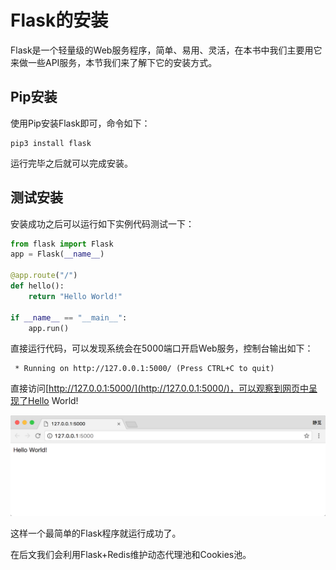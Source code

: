 # Flask的安装

Flask是一个轻量级的Web服务程序，简单、易用、灵活，在本书中我们主要用它来做一些API服务，本节我们来了解下它的安装方式。

## Pip安装

使用Pip安装Flask即可，命令如下：

```
pip3 install flask
```

运行完毕之后就可以完成安装。

## 测试安装

安装成功之后可以运行如下实例代码测试一下：

```python
from flask import Flask
app = Flask(__name__)

@app.route("/")
def hello():
    return "Hello World!"

if __name__ == "__main__":
    app.run()
```

直接运行代码，可以发现系统会在5000端口开启Web服务，控制台输出如下：

```
 * Running on http://127.0.0.1:5000/ (Press CTRL+C to quit)
```

直接访问[http://127.0.0.1:5000/](http://127.0.0.1:5000/)，可以观察到网页中呈现了Hello World!

![](./assets/2017-06-06-00-34-53.png)

这样一个最简单的Flask程序就运行成功了。

在后文我们会利用Flask+Redis维护动态代理池和Cookies池。
